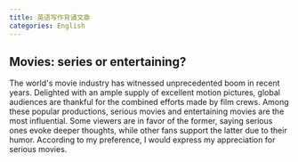 ```yaml
---
title: 英语写作背诵文章
categories: English
---
```


## Movies: series or entertaining?

The world's  movie industry has witnessed unprecedented boom in recent years. Delighted with an ample supply of excellent motion pictures, global audiences are thankful for the combined efforts made by film crews. Among these popular productions, serious movies and entertaining movies are the most influential. Some viewers are in favor of the former, saying serious ones evoke deeper thoughts, while other fans support the latter due to their humor. According to my preference, I would express my appreciation for serious movies.